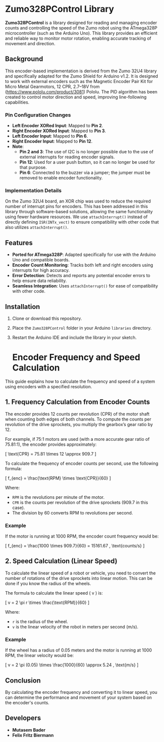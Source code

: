 # Zumo328PControl Library

**Zumo328PControl** is a library designed for reading and managing encoder counts and controlling the speed of the Zumo robot using the ATmega328P microcontroller (such as the Arduino Uno). This library provides an efficient and reliable way to monitor motor rotation, enabling accurate tracking of movement and direction.

## Background

This encoder-based implementation is derived from the Zumo 32U4 library and specifically adapted for the Zumo Shield for Arduino v1.2. It is designed to work with external encoders such as the Magnetic Encoder Pair Kit for Micro Metal Gearmotors, 12 CPR, 2.7–18V from (https://www.pololu.com/product/3081) Pololu. The PID algorithm has been created to control motor direction and speed, improving line-following capabilities.

### Pin Configuration Changes

- **Left Encoder XORed Input**: Mapped to **Pin 2**.
- **Right Encoder XORed Input**: Mapped to **Pin 3**.
- **Left Encoder Input**: Mapped to **Pin 6**.
- **Right Encoder Input**: Mapped to **Pin 12**.
- **Note**:
  - **Pin 2 and 3**: The use of I2C is no longer possible due to the use of external interrupts for reading encoder signals.
  - **Pin 12**: Used for a user push button, so it can no longer be used for that purpose.
  - **Pin 6**: Connected to the buzzer via a jumper; the jumper must be removed to enable encoder functionality.

### Implementation Details

On the Zumo 32U4 board, an XOR chip was used to reduce the required number of interrupt pins for encoders. This has been addressed in this library through software-based solutions, allowing the same functionality using fewer hardware resources. We use `attachInterrupt()` instead of directly defining `ISR(INTx_vect)` to ensure compatibility with other code that also utilizes `attachInterrupt()`.

## Features

- **Ported for ATmega328P**: Adapted specifically for use with the Arduino Uno and compatible boards.
- **Encoder Count Monitoring**: Tracks both left and right encoders using interrupts for high accuracy.
- **Error Detection**: Detects and reports any potential encoder errors to help ensure data reliability.
- **Seamless Integration**: Uses `attachInterrupt()` for ease of compatibility with other code.

## Installation

1. Clone or download this repository.
2. Place the `Zumo328PControl` folder in your Arduino `libraries` directory.
3. Restart the Arduino IDE and include the library in your sketch.

   # Encoder Frequency and Speed Calculation

This guide explains how to calculate the frequency and speed of a system using encoders with a specified resolution.

## 1. Frequency Calculation from Encoder Counts

The encoder provides 12 counts per revolution (CPR) of the motor shaft when counting both edges of both channels. To compute the counts per revolution of the drive sprockets, you multiply the gearbox’s gear ratio by 12.

For example, if 75:1 motors are used (with a more accurate gear ratio of 75.81:1), the encoder provides approximately:

\[
\text{CPR} = 75.81 \times 12 \approx 909.7
\]

To calculate the frequency of encoder counts per second, use the following formula:

\[
f_{enc} = \frac{\text{RPM} \times \text{CPR}}{60}
\]

Where:
- `RPM` is the revolutions per minute of the motor.
- `CPR` is the counts per revolution of the drive sprockets (909.7 in this case).
- The division by 60 converts RPM to revolutions per second.

### Example

If the motor is running at 1000 RPM, the encoder count frequency would be:

\[
f_{enc} = \frac{1000 \times 909.7}{60} = 15161.67 \, \text{counts/s}
\]

## 2. Speed Calculation (Linear Speed)

To calculate the linear speed of a robot or vehicle, you need to convert the number of rotations of the drive sprockets into linear motion. This can be done if you know the radius of the wheels.

The formula to calculate the linear speed \( v \) is:

\[
v = 2 \pi r \times \frac{\text{RPM}}{60}
\]

Where:
- `r` is the radius of the wheel.
- `v` is the linear velocity of the robot in meters per second (m/s).

### Example

If the wheel has a radius of 0.05 meters and the motor is running at 1000 RPM, the linear velocity would be:

\[
v = 2 \pi (0.05) \times \frac{1000}{60} \approx 5.24 \, \text{m/s}
\]

## Conclusion

By calculating the encoder frequency and converting it to linear speed, you can determine the performance and movement of your system based on the encoder's counts.

   
## Developers
- **Mutasem Bader** 
- **Felix Fritz Biermann**
